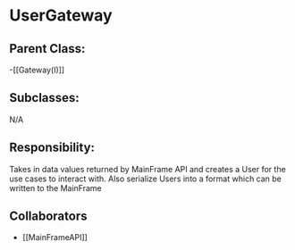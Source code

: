 # UserGateway

## Parent Class:
-[[Gateway(I)]]

## Subclasses:
N/A

## Responsibility:
Takes in data values returned by MainFrame API and creates a User for the use cases to interact with. Also serialize Users into a format which can be written to the MainFrame

## Collaborators
- [[MainFrameAPI]]
